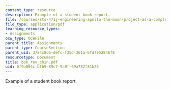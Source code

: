```yaml
---
content_type: resource
description: Example of a student book report.
file: /courses/sts-471j-engineering-apollo-the-moon-project-as-a-complex-system-spring-2007/6f9a864cbfb989c79a9f69a782f81b26_bok_rev_chin.pdf
file_type: application/pdf
learning_resource_types:
- Assignments
ocw_type: OCWFile
parent_title: Assignments
parent_type: CourseSection
parent_uid: 3784c8d6-defc-f35d-361a-6fd7952846f8
resourcetype: Document
title: bok_rev_chin.pdf
uid: 6f9a864c-bfb9-89c7-9a9f-69a782f81b26
---
```

Example of a student book report.

